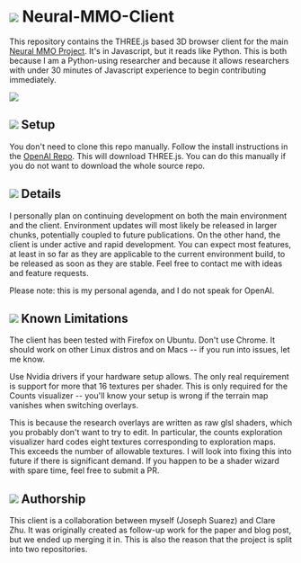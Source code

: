 [ags]: resources/ags.png?raw=true
[fire]: resources/fire_thumbnail.png
[env]: resources/env.jpg

# ![][fire] Neural-MMO-Client
This repository contains the THREE.js based 3D browser client for the main [Neural MMO Project](https://docs.google.com/document/d/1_76rYTPtPysSh2_cFFz3Mfso-9VL3_tF5ziaIZ8qmS8/edit?usp=sharing). It's in Javascript, but it reads like Python. This is both because I am a Python-using researcher and because it allows researchers with under 30 minutes of Javascript experience to begin contributing immediately.

![][env]

## ![][ags] Setup

You don't need to clone this repo manually. Follow the install instructions in the [OpenAI Repo](https://docs.google.com/document/d/1_76rYTPtPysSh2_cFFz3Mfso-9VL3_tF5ziaIZ8qmS8/edit?usp=sharing). This will download THREE.js. You can do this manually if you do not want to download the whole source repo.

## ![][ags] Details

I personally plan on continuing development on both the main environment and the client. Environment updates will most likely be released in larger chunks, potentially coupled to future publications. On the other hand, the client is under active and rapid development. You can expect most features, at least in so far as they are applicable to the current environment build, to be released as soon as they are stable. Feel free to contact me with ideas and feature requests.

Please note: this is my personal agenda, and I do not speak for OpenAI.

## ![][ags] Known Limitations

The client has been tested with Firefox on Ubuntu. Don't use Chrome. It should work on other Linux distros and on Macs -- if you run into issues, let me know.

Use Nvidia drivers if your hardware setup allows. The only real requirement is support for more that 16 textures per shader. This is only required for the Counts visualizer -- you'll know your setup is wrong if the terrain map vanishes when switching overlays.

This is because the research overlays are written as raw glsl shaders, which you probably don't want to try to edit. In particular, the counts exploration visualizer hard codes eight textures corresponding to exploration maps. This exceeds the number of allowable textures. I will look into fixing this into future if there is significant demand. If you happen to be a shader wizard with spare time, feel free to submit a PR.

## ![][ags] Authorship

This client is a collaboration between myself (Joseph Suarez) and Clare Zhu. It was originally created as follow-up work for the paper and blog post, but we ended up merging it in. This is also the reason that the project is split into two repositories.
